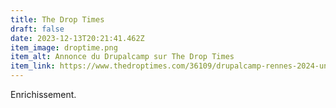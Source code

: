 ```yaml
---
title: The Drop Times
draft: false
date: 2023-12-13T20:21:41.462Z
item_image: droptime.png
item_alt: Annonce du Drupalcamp sur The Drop Times
item_link: https://www.thedroptimes.com/36109/drupalcamp-rennes-2024-unite-french-speaking-drupal-community
---
```

Enrichissement.